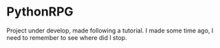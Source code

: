 # PythonRPG

Project under develop, made following a tutorial.
I made some time ago, I need to remember to see where did I stop.
